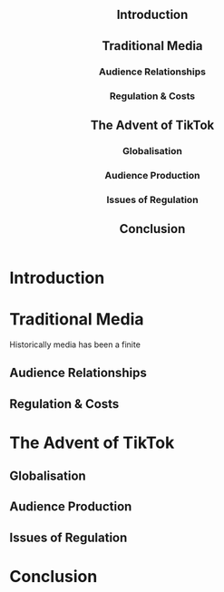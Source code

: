 <div style="display: flex; flex-direction: row;">
<div style="text-align: center; margin-left: auto; margin-right: auto;">
	<h2>Introduction</h2>
	<h2>Traditional Media</h2>
	<h3>Audience Relationships</h3>
	<h3>Regulation & Costs</h3>
	<h2>The Advent of TikTok</h2>
	<h3>Globalisation</h3>
	<h3>Audience Production</h3>
	<h3>Issues of Regulation</h3>
	<h2>Conclusion</h2>
</div>
</div>

# Introduction

# Traditional Media
Historically media has been a finite 
## Audience Relationships

## Regulation & Costs

# The Advent of TikTok

## Globalisation

## Audience Production

## Issues of Regulation

# Conclusion